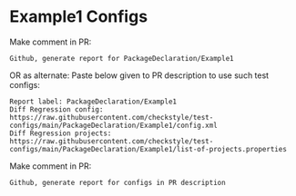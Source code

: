 # Example1 Configs
Make comment in PR:
```
Github, generate report for PackageDeclaration/Example1
```
OR as alternate:
Paste below given to PR description to use such test configs:
```
Report label: PackageDeclaration/Example1
Diff Regression config: https://raw.githubusercontent.com/checkstyle/test-configs/main/PackageDeclaration/Example1/config.xml
Diff Regression projects: https://raw.githubusercontent.com/checkstyle/test-configs/main/PackageDeclaration/Example1/list-of-projects.properties
```
Make comment in PR:
```
Github, generate report for configs in PR description
```
